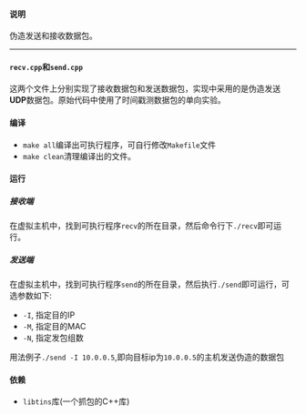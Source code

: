 #### 说明
伪造发送和接收数据包。

----
#### `recv.cpp`和`send.cpp`
这两个文件上分别实现了接收数据包和发送数据包，实现中采用的是伪造发送**UDP**数据包。原始代码中使用了时间戳测数据包的单向实验。

#### 编译
+ `make all`编译出可执行程序，可自行修改`Makefile`文件
+ `make clean`清理编译出的文件。

#### 运行

##### 接收端
在虚拟主机中，找到可执行程序`recv`的所在目录，然后命令行下`./recv`即可运行。

##### 发送端
在虚拟主机中，找到可执行程序`send`的所在目录，然后执行`./send`即可运行，可选参数如下:
+ `-I`, 指定目的IP
+ `-M`, 指定目的MAC
+ `-N`, 指定发包组数

用法例子`./send -I 10.0.0.5`,即向目标ip为`10.0.0.5`的主机发送伪造的数据包


#### 依赖
+ `libtins`库(一个抓包的C++库)
